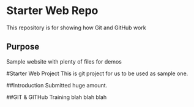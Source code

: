 # Starter Web Repo

This repository is for showing how Git and GitHub work

## Purpose

Sample website with plenty of files for demos

#Starter Web Project
This is git project for us to be used as sample one.

##Introduction
Submitted huge amount.

##GIT & GITHub Training
blah blah blah